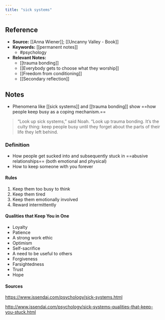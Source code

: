 ```yaml
---
title: "sick systems"
---
```

## Reference
- **Source:** [[Anna Wiener]]; [[Uncanny Valley - Book]]
- **Keywords:** [[permanent notes]]
	- #psychology
- **Relevant Notes:**
	- [[trauma bonding]]
	- [[Everybody gets to choose what they worship]]
	- [[Freedom from conditioning]]
	- [[Secondary reflection]]
## Notes
- Phenomena like [[sick systems]] and [[trauma bonding]] show ==how people keep busy as a coping mechanism.==
 >  “Look up sick systems,” said Noah. “Look up trauma bonding. It’s the culty thing: keep people busy until they forget about the parts of their life they left behind.

### Definition
- How people get sucked into and subsequently stuck in ==abusive relationships== (both emotional and physical)
- How to keep someone with you forever


#### Rules
1. Keep them too busy to think
2. Keep them tired
3. Keep them emotionally involved
4. Reward intermittently

#### Qualities that Keep You in One
-  Loyalty
-  Patience
-  A strong work ethic
-  Optimism
-  Self-sacrifice
-  A need to be useful to others
-  Forgiveness
-  Farsightedness
-  Trust
-  Hope


#### Sources
https://www.issendai.com/psychology/sick-systems.html

http://www.issendai.com/psychology/sick-systems-qualities-that-keep-you-stuck.html